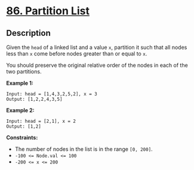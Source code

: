 # [86. Partition List](https://leetcode.com/problems/partition-list/)

## Description
Given the `head` of a linked list and a value `x`, partition it such that all nodes less than `x` come before nodes greater than or equal to `x`.

You should preserve the original relative order of the nodes in each of the two partitions.

**Example 1:**
```
Input: head = [1,4,3,2,5,2], x = 3
Output: [1,2,2,4,3,5]
```

**Example 2:**
```
Input: head = [2,1], x = 2
Output: [1,2]
```

**Constraints:**
- The number of nodes in the list is in the range `[0, 200]`.
- `-100 <= Node.val <= 100`
- `-200 <= x <= 200`
